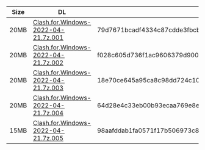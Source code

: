 |    Size   |     DL  | sha512sum |
|  ---  |  ---  |  ---  |
| 20MB | [Clash.for.Windows-2022-04-21.7z.001](https://cdn.jsdelivr.net/gh/appleians/cfw_intel@main/Clash.for.Windows-2022-04-21.7z.001) | 79d7671bcadf4334c87cdde3fbcb0975aa8d135d6be228ac2e790ee7addb6bc4509a423d9892629a5a1e4bea980543a48f85b5603ed96682bb561a6693070b25 |
| 20MB | [Clash.for.Windows-2022-04-21.7z.002](https://cdn.jsdelivr.net/gh/appleians/cfw_intel@main/Clash.for.Windows-2022-04-21.7z.002) | f028c605d736f1ac9606379d900485a3bad80460d92300d55cac086f8c1c519ec24fce68cbd3b0c26b2f04b0fd959526a8743793343327532a45d33661611e8f |
| 20MB | [Clash.for.Windows-2022-04-21.7z.003](https://cdn.jsdelivr.net/gh/appleians/cfw_intel@main/Clash.for.Windows-2022-04-21.7z.003) | 18e70ce645a95ca8c98dd724c102f3adfd98f9b1d042f2b4ff358c57b2107bea0ed82e2bb6ae25e381e892ebc612795e4d310d1eb2b24f95b64f471aa5c0c2ef |
| 20MB | [Clash.for.Windows-2022-04-21.7z.004](https://cdn.jsdelivr.net/gh/appleians/cfw_intel@main/Clash.for.Windows-2022-04-21.7z.004) | 64d28e4c33eb00b93ecaa769e8e48d7fdf01db0fb9496b4537732d4b386a884ebda09ef533483078f0eb137c6c14f1359cfc122978eb76485aef949ce179428e |
| 15MB | [Clash.for.Windows-2022-04-21.7z.005](https://cdn.jsdelivr.net/gh/appleians/cfw_intel@main/Clash.for.Windows-2022-04-21.7z.005) | 98aafddab1fa0571f17b506973c81a0b8ba41b7abfeba85326dd3baf3cfb3a77a80d2b18e19c6990d65933e3327ef10409eb796043f1a44de3289549d6a6f3dd |
